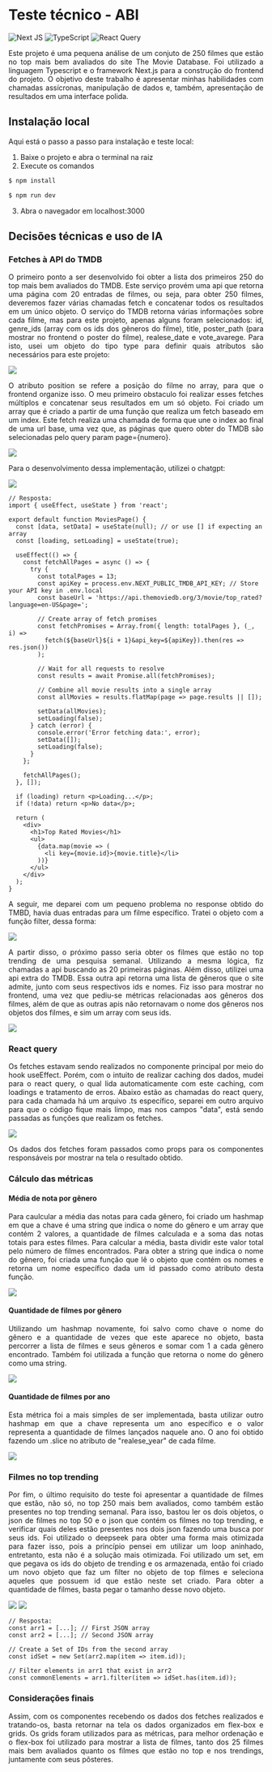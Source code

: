 # Teste técnico - ABI
![Next JS](https://img.shields.io/badge/Next-black?style=for-the-badge&logo=next.js&logoColor=white)
![TypeScript](https://img.shields.io/badge/typescript-%23007ACC.svg?style=for-the-badge&logo=typescript&logoColor=white)
![React Query](https://img.shields.io/badge/-React%20Query-FF4154?style=for-the-badge&logo=react%20query&logoColor=white)
<p align="justify"> 
Este projeto é uma pequena análise de um conjuto de 250 filmes que estão no top mais bem avaliados do site The Movie Database. Foi utilizado a linguagem Typescript e o framework Next.js para a construção do frontend do projeto. O objetivo deste trabalho é apresentar minhas habilidades com chamadas assícronas, manipulação de dados e, também, apresentação de resultados em uma interface polida.
</p>

## Instalação local
<p align="justify"> 
Aqui está o passo a passo para instalação e teste local:
</p>

1. Baixe o projeto e abra o terminal na raiz
2. Execute os comandos
```sh
$ npm install 
```

```sh
$ npm run dev
```
3. Abra o navegador em localhost:3000

## Decisões técnicas e uso de IA
### Fetches à API do TMDB
<p align="justify"> 
O primeiro ponto a ser desenvolvido foi obter a lista dos primeiros 250 do top mais bem avaliados do TMDB. Este serviço provém uma api que retorna uma página com 20 entradas de filmes, ou seja, para obter 250 filmes, deveremos fazer várias chamadas fetch e concatenar todos os resultados em um único objeto. O serviço do TMDB retorna várias informações sobre cada filme, mas para este projeto, apenas alguns foram selecionados: id, genre_ids (array com os ids dos gêneros do filme), title, poster_path (para mostrar no frontend o poster do filme), realese_date e vote_avarege. Para isto, usei um objeto do tipo type para definir quais atributos são necessários para este projeto:  
</p>
<img src="https://github.com/user-attachments/assets/7f97feed-220e-42b8-a020-5f3b9b1effd2"/>

<p align="justify"> 
O atributo position se refere a posição do filme no array, para que o frontend organize isso. O meu primeiro obstaculo foi realizar esses fetches múltiplos e concatenar seus resultados em um só objeto. Foi criado um array que é criado a partir de uma função que realiza um fetch baseado em um index. Este fetch realiza uma chamada de forma que une o index ao final de uma url base, uma vez que, as páginas que quero obter do TMDB são selecionadas pelo query param page={numero}.
</p>
<img src="https://github.com/user-attachments/assets/d3adfd29-fb45-4ee8-b817-07bdd78a40dc"/>

<p align="justify"> 
Para o desenvolvimento dessa implementação, utilizei o chatgpt:
</p>
<img src="https://github.com/user-attachments/assets/be7149b2-73f1-42f6-8a5e-09f0e5351ece"/>

```
// Resposta:
import { useEffect, useState } from 'react';

export default function MoviesPage() {
  const [data, setData] = useState(null); // or use [] if expecting an array
  const [loading, setLoading] = useState(true);

  useEffect(() => {
    const fetchAllPages = async () => {
      try {
        const totalPages = 13;
        const apiKey = process.env.NEXT_PUBLIC_TMDB_API_KEY; // Store your API key in .env.local
        const baseUrl = 'https://api.themoviedb.org/3/movie/top_rated?language=en-US&page=';

        // Create array of fetch promises
        const fetchPromises = Array.from({ length: totalPages }, (_, i) =>
          fetch(${baseUrl}${i + 1}&api_key=${apiKey}).then(res => res.json())
        );

        // Wait for all requests to resolve
        const results = await Promise.all(fetchPromises);

        // Combine all movie results into a single array
        const allMovies = results.flatMap(page => page.results || []);

        setData(allMovies);
        setLoading(false);
      } catch (error) {
        console.error('Error fetching data:', error);
        setData([]);
        setLoading(false);
      }
    };

    fetchAllPages();
  }, []);

  if (loading) return <p>Loading...</p>;
  if (!data) return <p>No data</p>;

  return (
    <div>
      <h1>Top Rated Movies</h1>
      <ul>
        {data.map(movie => (
          <li key={movie.id}>{movie.title}</li>
        ))}
      </ul>
    </div>
  );
}
```

<p align="justify"> 
A seguir, me deparei com um pequeno problema no response obtido do TMBD, havia duas entradas para um filme específico. Tratei o objeto com a função filter, dessa forma:
</p>
<img src="https://github.com/user-attachments/assets/79e881c0-f4f1-4c8e-ba4d-d2e39a6517f5"/>

<p align="justify"> 
A partir disso, o próximo passo seria obter os filmes que estão no top trending de uma pesquisa semanal. Utilizando a mesma lógica, fiz chamadas a api buscando as 20 primeiras páginas. Além disso, utilizei uma api extra do TMDB. Essa outra api retorna uma lista de gêneros que o site admite, junto com seus respectivos ids e nomes. Fiz isso para mostrar no frontend, uma vez que pediu-se métricas relacionadas aos gêneros dos filmes, além de que as outras apis não retornavam o nome dos gêneros nos objetos dos filmes, e sim um array com seus ids.
</p>
<img src="https://github.com/user-attachments/assets/8ceb79ab-5284-4284-b68b-d2191bc2ac0c"/>

### React query
<p align="justify"> 
Os fetches estavam sendo realizados no componente principal por meio do hook useEffect. Porém, com o intuito de realizar caching dos dados, mudei para o react query, o qual lida automaticamente com este caching, com loadings e tratamento de erros. Abaixo estão as chamadas do react query, para cada chamada há um arquivo .ts específico, separei em outro arquivo para que o código fique mais limpo, mas nos campos "data", está sendo passadas as funções que realizam os fetches.
</p>
<img src="https://github.com/user-attachments/assets/1b6acee7-4bc0-4d34-8d88-14355c756e5f"/>

<p align="justify"> 
Os dados dos fetches foram passados como props para os componentes responsáveis por mostrar na tela o resultado obtido.
</p>

### Cálculo das métricas
#### Média de nota por gênero
<p align="justify"> 
Para caulcular a média das notas para cada gênero, foi criado um hashmap em que a chave é uma string que indica o nome do gênero e um array que contém 2 valores, a quantidade de filmes calculada e a soma das notas totais para estes filmes. Para calcular a média, basta dividir este valor total pelo número de filmes encontrados. Para obter a string que indica o nome do gênero, foi criada uma função que lê o objeto que contém os nomes e retorna um nome específico dada um id passado como atributo desta função.
</p>
<img src="https://github.com/user-attachments/assets/dac4c8d2-ae2e-4c7c-a75c-4d7447512e0e"/>

#### Quantidade de filmes por gênero
<p align="justify"> 
Utilizando um hashmap novamente, foi salvo como chave o nome do gênero e a quantidade de vezes que este aparece no objeto, basta percorrer a lista de filmes e seus gêneros e somar com 1 a cada gênero encontrado. Também foi utilizada a função que retorna o nome do gênero como uma string.
</p>
<img src="https://github.com/user-attachments/assets/6ad0d7a5-ee4a-4c09-9dbc-5245ffdac5c6"/>

#### Quantidade de filmes por ano
<p align="justify"> 
Esta métrica foi a mais simples de ser implementada, basta utilizar outro hashmap em que a chave representa um ano específico e o valor representa a quantidade de filmes lançados naquele ano. O ano foi obtido fazendo um .slice no atributo de "realese_year" de cada filme.
</p>
<img src="https://github.com/user-attachments/assets/7acd261e-4e94-4436-a957-4927dac5e81e"/>

### Filmes no top trending
<p align="justify"> 
Por fim, o último requisito do teste foi apresentar a quantidade de filmes que estão, não só, no top 250 mais bem avaliados, como também estão presentes no top trending semanal. Para isso, bastou ler os dois objetos, o json de filmes no top 50 e o json que contém os filmes no top trending, e verificar quais deles estão presentes nos dois json fazendo uma busca por seus ids. Foi utilizado o deepseek para obter uma forma mais otimizada para fazer isso, pois a princípio pensei em utilizar um loop aninhado, entretanto, esta não é a solução mais otimizada. Foi utilizado um set, em que pegava os ids do objeto de trending e os armazenada, então foi criado um novo objeto que faz um filter no objeto de top filmes e seleciona aqueles que possuem id que estão neste set criado. Para obter a quantidade de filmes, basta pegar o tamanho desse novo objeto.
</p>
<img src="https://github.com/user-attachments/assets/49688e02-60f3-4877-bfab-cfb8d415926b"/>
<img src="https://github.com/user-attachments/assets/d943d3f0-27c7-41ec-a17b-a387c0712f19"/>

```
// Resposta:
const arr1 = [...]; // First JSON array
const arr2 = [...]; // Second JSON array

// Create a Set of IDs from the second array
const idSet = new Set(arr2.map(item => item.id));

// Filter elements in arr1 that exist in arr2
const commonElements = arr1.filter(item => idSet.has(item.id));
```

### Considerações finais
<p align="justify"> 
Assim, com os componentes recebendo os dados dos fetches realizados e tratando-os, basta retornar na tela os dados organizados em flex-box e grids. Os grids foram utilizados para as métricas, para melhor ordenação e o flex-box foi utilizado para mostrar a lista de filmes, tanto dos 25 filmes mais bem avaliados quanto os filmes que estão no top e nos trendings, juntamente com seus pôsteres.
</p>
